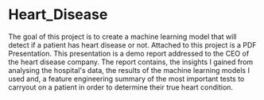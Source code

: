 # Heart_Disease
The goal of this project is to create a machine learning model that will detect if a patient has heart disease or not.
Attached to this project is a PDF Presentation. This presentation is a demo report addressed to the CEO of the heart disease company. The report contains, the insights I gained from analysing the hospital's data, the results of the machine learning models I used and, a feature engineering summary of the most important tests to carryout on a patient in order to determine their true heart condition.
